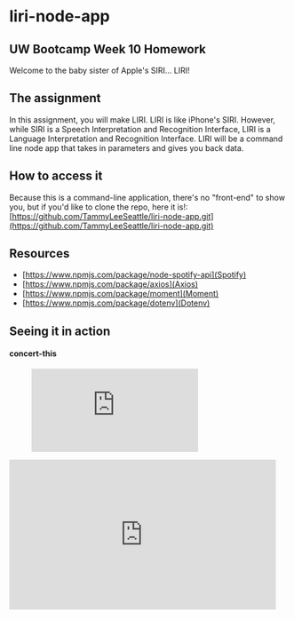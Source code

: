 # liri-node-app
## UW Bootcamp Week 10 Homework

Welcome to the baby sister of Apple's SIRI... LIRI!

## The assignment
In this assignment, you will make LIRI. LIRI is like iPhone's SIRI. However, while SIRI is a Speech Interpretation and Recognition Interface, LIRI is a Language Interpretation and Recognition Interface. LIRI will be a command line node app that takes in parameters and gives you back data.

## How to access it
Because this is a command-line application, there's no "front-end" to show you, but if you'd like to clone the repo, here it is!: [https://github.com/TammyLeeSeattle/liri-node-app.git](https://github.com/TammyLeeSeattle/liri-node-app.git)

## Resources

- [https://www.npmjs.com/package/node-spotify-api](Spotify)
- [https://www.npmjs.com/package/axios](Axios)
- [https://www.npmjs.com/package/moment](Moment)
- [https://www.npmjs.com/package/dotenv](Dotenv)

## Seeing it in action

#### concert-this

<!-- blank line -->
<figure class="video_container">
  <iframe src="https://giphy.com/embed/9Dgf5IQvBPe4lKng4t" frameborder="0" allowfullscreen="true"> </iframe>
</figure>
<!-- blank line -->

<iframe src="https://giphy.com/embed/9Dgf5IQvBPe4lKng4t" width="480" height="270" frameBorder="0" class="giphy-embed" allowFullScreen></iframe>